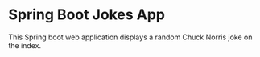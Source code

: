 # Spring Boot Jokes App
This Spring boot web application displays a random Chuck Norris joke on the index.
